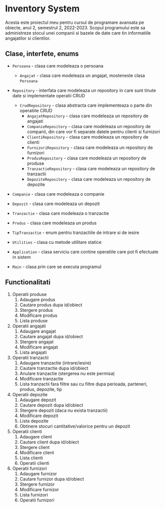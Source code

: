 
# Inventory System 

Acesta este proiectul meu pentru cursul de programare avansata pe obiecte, anul 2, semestrul 2, 2022-2023. Scopul programului este sa administreze stocul unei companii si bazele de date care tin informatiile angajatilor si clientilor.  

## Clase, interfete, enums

- `Persoana` - clasa care modeleaza o persoana 
  - `Angajat` - clasa care modeleaza un angajat, mosteneste clasa `Persoana`

- `Repository` - interfata care modeleaza un repository in care sunt tinute date si implementate operatii CRUD
  - `CrudRepository` - clasa abstracta care implementeaza o parte din operatiile CRUD
    - `AngajatRepository` - clasa care modeleaza un repository de angajati
    - `CompanieRepository` - clasa care modeleaza un repository de companii, din care vor fi separate datele pentru clienti si furnizori
    - `ClientiRepository` - clasa care modeleaza un repository de clienti
    - `FurnizoriRepository` - clasa care modeleaza un repository de furnizori
    - `ProdusRepository` - clasa care modeleaza un repository de produse
    - `TranzactieRepository` - clasa care modeleaza un repository de tranzactii
    - `DepoziteRepository` - clasa care modeleaza un repository de depozite

- `Companie` - clasa care modeleaza o companie 
- `Depozit` - clasa care modeleaza un depozit
- `Tranzactie` - clasa care modeleaza o tranzactie
- `Produs` - clasa care modeleaza un produs
- `TipTranzactie` - enum pentru tranzactiile de intrare si de iesire 
- `Utilities` - clasa cu metode utilitare statice 
- `Application` - clasa serviciu care contine operatiile care pot fi efectuate in sistem
- `Main` - clasa prin care se executa programul

## Functionalitati

1. Operatii produse
   1. Adaugare produs
   2. Cautare produs dupa id/obiect
   3. Stergere produs
   4. Modificare produs
   5. Lista produse
2. Operatii angajati
    1. Adaugare angajat
    2. Cautare angajat dupa id/obiect
    3. Stergere angajat
    4. Modificare angajat
    5. Lista angajati
3. Operatii tranzactii
    1. Adaugare tranzactie (intrare/iesire)
    2. Cautare tranzactie dupa id/obiect
    3. Anulare tranzactie (stergerea nu este permisa)
    4. Modificare tranzactie
    5. Lista tranzactii fara filtre sau cu filtre dupa perioada, parteneri, produs, depozite, tip
4. Operatii depozite
   1. Adaugare depozit
   2. Cautare depozit dupa id/obiect
   3. Stergere depozit (daca nu exista tranzactii)
   4. Modificare depozit
   5. Lista depozite
   6. Obtinere stocuri cantitative/valorice pentru un depozit
5. Operatii clienti
    1. Adaugare client
    2. Cautare client dupa id/obiect
    3. Stergere client
    4. Modificare client
    5. Lista clienti
    6. Operatii clienti
6. Operatii furnizori
    1. Adaugare furnizor
    2. Cautare furnizor dupa id/obiect
    3. Stergere furnizor
    4. Modificare furnizor
    5. Lista furnizori
    6. Operatii furnizori
